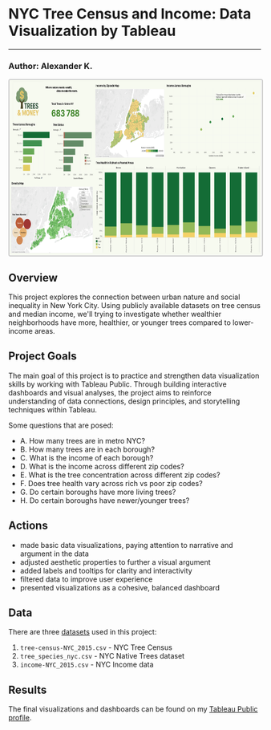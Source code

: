 # NYC Tree Census and Income: Data Visualization by Tableau
***

### Author: Alexander K.

<img src="tree_money_dashboard.png" 
     alt="Tree_Money_Dashboard" 
     width="700" 
     height="350" 
     style="display:block; margin:auto; border:2px solid #ccc; border-radius:4px;">

## Overview
This project explores the connection between urban nature and social inequality in New York City. Using publicly available datasets on tree census and median income, we'll trying to investigate whether wealthier neighborhoods have more, healthier, or younger trees compared to lower-income areas.

## Project Goals
The main goal of this project is to practice and strengthen data visualization skills by working with Tableau Public. Through building interactive dashboards and visual analyses, the project aims to reinforce understanding of data connections, design principles, and storytelling techniques within Tableau.

Some questions that are posed:

- A. How many trees are in metro NYC?
- B. How many trees are in each borough?
- C. What is the income of each borough?
- D. What is the income across different zip codes?
- E. What is the tree concentration across different zip codes?
- F. Does tree health vary across rich vs poor zip codes?
- G. Do certain boroughs have more living trees?
- H. Do certain boroughs have newer/younger trees?

## Actions

- made basic data visualizations, paying attention to narrative and argument in the data
- adjusted aesthetic properties to further a visual argument
- added labels and tooltips for clarity and interactivity
- filtered data to improve user experience
- presented visualizations as a cohesive, balanced dashboard

## Data

There are three [datasets](https://www.dropbox.com/scl/fi/f5yiwzkqeup24b36lcpxn/tree_money_datasets.zip?rlkey=kl2wgcfr3vgbjopqhwq247okh&dl=0) used in this project:

1. `tree-census-NYC_2015.csv` - NYC Tree Census
2. `tree_species_nyc.csv` - NYC Native Trees dataset
3. `income-NYC_2015.csv` - NYC Income data

## Results

The final visualizations and dashboards can be found on my [Tableau Public profile](https://public.tableau.com/views/TreeandMoney/TreesMoneyDashboard?:language=en-US&publish=yes&:sid=&:display_count=n&:origin=viz_share_link).